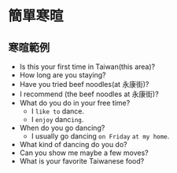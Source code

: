 # 簡單寒暄

## 寒暄範例
- Is this your first time in Taiwan(this area)?
- How long are you staying?
- Have you tried beef noodles(at 永康街)?
- I recommend (the beef noodles at 永康街)?
- What do you do in your free time?
  - I `like to` dance.
  - I `enjoy` danc`ing`.
- When do you go dancing?
  - I usually go dancing `on Friday` `at my home`.
- What kind of dancing do you do?
- Can you show me maybe a few moves?
- What is your favorite Taiwanese food?
